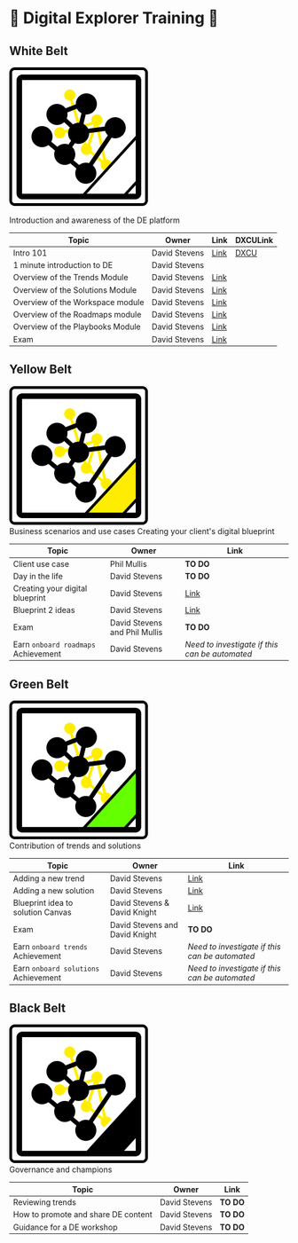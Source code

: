 # :construction: Digital Explorer Training :construction:


## White Belt
![](trainingBadges/WhiteBelt.png)<br>

Introduction and awareness of the DE platform

|Topic|Owner|Link|DXCULink
|---|---|---|---|
|Intro 101| David Stevens|[Link](https://github.com/dxc-technology/dxc-digitalexplorer/blob/master/training/101/DXCDE101.md)|[DXCU](https://dxc.sabacloud.com/Saba/Web_spf/NA2PRD0005/common/ledetail/00054446)
|1 minute introduction to DE|David Stevens| | |
|Overview of the Trends Module| David Stevens|[Link](https://github.com/dxc-technology/dxc-digitalexplorer/blob/master/training/Trends/Trends100/readme.md)
|Overview of the Solutions Module| David Stevens|[Link](https://github.com/dxc-technology/dxc-digitalexplorer/tree/master/training/Solutions)
|Overview of the Workspace module| David Stevens|[Link](https://github.com/dxc-technology/dxc-digitalexplorer/blob/master/training/Workspaces/readme.md)
|Overview of the Roadmaps module| David Stevens|[Link](https://github.com/dxc-technology/dxc-digitalexplorer/blob/master/training/Roadmaps/RoadmapOverview.md)
|Overview of the Playbooks Module| David Stevens|[Link](https://github.com/dxc-technology/dxc-digitalexplorer/blob/master/training/Playbooks/PlaybookOverview.md)
|Exam|David Stevens|[Link](examQuestions.md)

## Yellow Belt

![](trainingBadges/YellowBelt.png)<br>
Business scenarios and use cases
Creating your client's digital blueprint


|Topic|Owner|Link
|---|---|---|
|Client use case|Phil Mullis|**TO DO**
|Day in the life| David Stevens|**TO DO**
|Creating your digital blueprint|David Stevens|[Link](https://github.com/dxc-technology/dxc-digitalexplorer/blob/master/training/Roadmaps/InitialSetup.md)
|Blueprint 2 ideas|David Stevens|[Link](https://github.com/dxc-technology/dxc-digitalexplorer/blob/master/training/Roadmaps/RoadmapOutput.md) 
|Exam|David Stevens and Phil Mullis|**TO DO**
|Earn `onboard roadmaps` Achievement|David Stevens|_Need to investigate if this can be automated_

## Green Belt
![](trainingBadges/GreenBelt.png)<br>
Contribution of trends and solutions

|Topic|Owner|Link
|---|---|---|
|Adding a new trend|David Stevens|[Link](https://github.com/dxc-technology/dxc-digitalexplorer/blob/master/training/Trends/ContributingTrends/readme.md)
|Adding a new solution|David Stevens|[Link](https://github.com/dxc-technology/dxc-digitalexplorer/tree/master/training/Solutions/SubmittingSolutions)
|Blueprint idea to solution Canvas|David Stevens & David Knight|[Link](https://github.com/dxc-technology/dxc-digitalexplorer/blob/master/training/Roadmaps/Idea2Solution.md)
|Exam|David Stevens and David Knight|**TO DO**
|Earn `onboard trends` Achievement|David Stevens|_Need to investigate if this can be automated_
|Earn `onboard solutions` Achievement|David Stevens|_Need to investigate if this can be automated_

## Black Belt
![](trainingBadges/BlackBelt.png)<br>
Governance and champions

|Topic|Owner|Link
|---|---|---|
|Reviewing trends|David Stevens|**TO DO**
|How to promote and share DE content|David Stevens|**TO DO**
|Guidance for a DE workshop|David Stevens|**TO DO**


